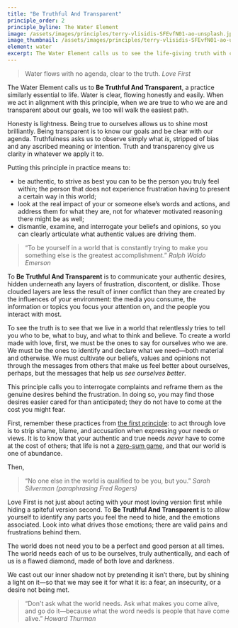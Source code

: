 ```yaml
---
title: "Be Truthful And Transparent"
principle_order: 2
principle_byline: The Water Element
image: /assets/images/principles/terry-vlisidis-SFEvfN01-ao-unsplash.jpg
image_thumbnail: /assets/images/principles/terry-vlisidis-SFEvfN01-ao-unsplash_thumbnail.jpg
element: water
excerpt: The Water Element calls us to see the life-giving truth with clarity and focus.
---
```


> Water flows with no agenda, clear to the truth.
<cite>Love First</cite>

The Water Element calls us to **Be Truthful And Transparent**, a practice similarly essential to life. Water is clear, flowing honestly and easily. When we act in alignment with this principle, when we are true to who we are and transparent about our goals, we too will walk the easiest path.

Honesty is lightness. Being true to ourselves allows us to shine most brilliantly. Being transparent is to know our goals and be clear with our agenda. Truthfulness asks us to observe simply what _is_, stripped of bias and any ascribed meaning or intention. Truth and transparency give us clarity in whatever we apply it to.

Putting this principle in practice means to:

- be authentic, to strive as best you can to be the person you truly feel within; the person that does not experience frustration having to present a certain way in this world;
- look at the real impact of your or someone else’s words and actions, and address them for what they are, not for whatever motivated reasoning there might be as well;
- dismantle, examine, and interrogate your beliefs and opinions, so you can clearly articulate what authentic values are driving them.

> “To be yourself in a world that is constantly trying to make you something else is the greatest accomplishment.”
<cite>Ralph Waldo Emerson</cite>

To **Be Truthful And Transparent** is to communicate your authentic desires, hidden underneath any layers of frustration, discontent, or dislike. Those clouded layers are less the result of inner conflict than they are created by the influences of your environment: the media you consume, the information or topics you focus your attention on, and the people you interact with most.

To see the truth is to see that we live in a world that relentlessly tries to tell you who to be, what to buy, and what to think and believe. To create a world made with love, first, we must be the ones to say for ourselves who we are. We must be the ones to identify and declare what we need—both material and otherwise. We must cultivate our beliefs, values and opinions not through the messages from others that make us feel better about ourselves, perhaps, but the messages that help us _see ourselves better_.

This principle calls you to interrogate complaints and reframe them as the genuine desires behind the frustration. In doing so, you may find those desires easier cared for than anticipated; they do not have to come at the cost you might fear.

First, remember these practices from <a href="/principles/love">the first principle</a>: to act through love is to strip shame, blame, and accusation when expressing your needs or views. It is to know that your authentic and true needs _never_ have to come at the cost of others; that life is not a <a href="https://en.wikipedia.org/wiki/Zero-sum_game" rel="external noopener">zero-sum game</a>, and that our world is one of abundance.

Then,

> “No one else in the world is qualified to be you, but you.”
<cite>Sarah Silverman <i>(paraphrasing Fred Rogers)</i></cite>

Love First is not just about acting with your most loving version first while hiding a spiteful version second. To **Be Truthful And Transparent** is to allow yourself to identify any parts you feel the need to hide, and the emotions associated. Look into what drives those emotions; there are valid pains and frustrations behind them.

The world does not need you to be a perfect and good person at all times. The world needs each of us to be ourselves, truly authentically, and each of us is a flawed diamond, made of both love and darkness.

We cast out our inner shadow not by pretending it isn’t there, but by shining a light on it—so that we may see it for what it is: a fear, an insecurity, or a desire not being met.



> “Don't ask what the world needs. Ask what makes you come alive, and go do it—because what the word needs is people that have come alive.”
<cite>Howard Thurman</cite>



<!--
@credits: 5000
@for: evolving principle Honest -> Truthful
@person: Maria Nemeth
@organization: Academy For Coaching Excellence
-->
